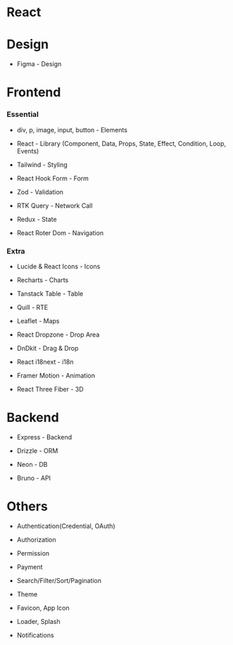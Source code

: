 # React

# Design

- Figma - Design

# Frontend

### Essential

- div, p, image, input, button - Elements

- React - Library (Component, Data, Props, State, Effect, Condition, Loop, Events)

- Tailwind - Styling

- React Hook Form - Form

- Zod - Validation

- RTK Query - Network Call

- Redux - State

- React Roter Dom - Navigation

### Extra

- Lucide & React Icons - Icons

- Recharts - Charts

- Tanstack Table - Table

- Quill - RTE

- Leaflet - Maps

- React Dropzone - Drop Area

- DnDkit - Drag & Drop

- React i18next - i18n

- Framer Motion - Animation

- React Three Fiber - 3D

# Backend

- Express - Backend

- Drizzle - ORM

- Neon - DB

- Bruno - API

# Others

- Authentication(Credential, OAuth)

- Authorization

- Permission

- Payment

- Search/Filter/Sort/Pagination

- Theme

- Favicon, App Icon

- Loader, Splash

- Notifications

